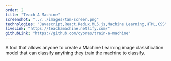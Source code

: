 ```yaml
---
order: 2
title: "Teach A Machine"
screenshot: "../../images/tam-screen.png"
technologies: "Javascript,React,Redux,ML5.js,Machine Learning,HTML,CSS"
liveLink: "https://teachamachine.netlify.com/"
githubLink: "https://github.com/cyores/train-a-machine"
---
```


A tool that allows anyone to create a Machine Learning image classification model that can classify anything they train the machine to classify.
